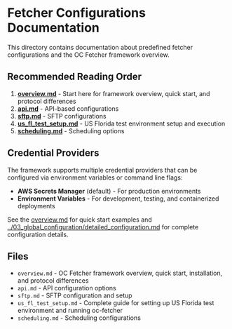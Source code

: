 # Fetcher Configurations Documentation

This directory contains documentation about predefined fetcher configurations and the OC Fetcher framework overview.

## Recommended Reading Order

1. **[overview.md](overview.md)** - Start here for framework overview, quick start, and protocol differences
2. **[api.md](api.md)** - API-based configurations
3. **[sftp.md](sftp.md)** - SFTP configurations
4. **[us_fl_test_setup.md](us_fl_test_setup.md)** - US Florida test environment setup and execution
5. **[scheduling.md](scheduling.md)** - Scheduling options

## Credential Providers

The framework supports multiple credential providers that can be configured via environment variables or command line flags:

- **AWS Secrets Manager** (default) - For production environments
- **Environment Variables** - For development, testing, and containerized deployments

See the [overview.md](overview.md) for quick start examples and [../03_global_configuration/detailed_configuration.md](../03_global_configuration/detailed_configuration.md) for complete configuration details.

## Files

- `overview.md` - OC Fetcher framework overview, quick start, installation, and protocol differences
- `api.md` - API configuration options
- `sftp.md` - SFTP configuration and setup
- `us_fl_test_setup.md` - Complete guide for setting up US Florida test environment and running oc-fetcher
- `scheduling.md` - Scheduling configurations

